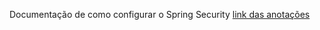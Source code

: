 Documentação de como configurar o Spring Security
[link das anotações](https://felipes-organization-27.gitbook.io/spring-boot/spring-security/spring-security/como-configurar)

